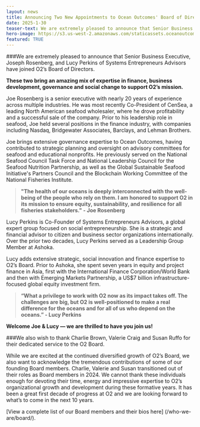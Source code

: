 ```yaml
---
layout: news
title: Announcing Two New Appointments to Ocean Outcomes' Board of Directors
date: 2025-1-30
teaser-text: We are extremely pleased to announce that Senior Business Executive Joseph Rosenberg and Lucy Perkins of Systems Entrepreneurs Advisors have joined O2’s Board of Directors.
hero-image: https://s3.us-west-2.amazonaws.com/staticassets.oceanoutcomes.org/hero+photos/Joe-Lucy-Hero.png
featured: TRUE
---
```


###We are extremely pleased to announce that Senior Business Executive, Joseph Rosenberg, and Lucy Perkins of Systems Entrepreneurs Advisors have joined O2’s Board of Directors.

**These two bring an amazing mix of expertise in finance, business development, governance and social change to support O2’s mission.**

Joe Rosenberg is a senior executive with nearly 20 years of experience across multiple industries. He was most recently Co-President of CenSea, a leading North American seafood wholesaler, where he drove profitability and a successful sale of the company. Prior to his leadership role in seafood, Joe held several positions in the finance industry, with companies including Nasdaq, Bridgewater Associates, Barclays, and Lehman Brothers.

Joe brings extensive governance expertise to Ocean Outcomes, having contributed to strategic planning and oversight on advisory committees for seafood and educational nonprofits. He previously served on the National Seafood Council Task Force and National Leadership Council for the Seafood Nutrition Partnership, as well as the Global Sustainable Seafood Initiative's Partners Council and the Blockchain Working Committee of the National Fisheries Institute. 

>**"The health of our oceans is deeply interconnected with the well-being of the people who rely on them. I am honored to support O2 in its mission to ensure equity, sustainability, and resilience for all fisheries stakeholders." - Joe Rosenberg**

Lucy Perkins is Co-Founder of Systems Entrepreneurs Advisors, a global expert group focused on social entrepreneurship. She is a strategic and financial advisor to citizen and business sector organizations internationally. Over the prior two decades, Lucy Perkins served as a Leadership Group Member at Ashoka. 

Lucy adds extensive strategic, social innovation and finance expertise to O2’s Board. Prior to Ashoka, she spent seven years in equity and project finance in Asia, first with the International Finance Corporation/World Bank and then with Emerging Markets Partnership, a US$7 billion infrastructure-focused global equity investment firm. 

>**“What a privilege to work with O2 now as its impact takes off.  The challenges are big, but O2 is well-positioned to make a real difference for the oceans and for all of us who depend on the oceans.” - Lucy Perkins**
 
**Welcome Joe & Lucy — we are thrilled to have you join us!**

###We also wish to thank Charlie Brown, Valerie Craig and Susan Ruffo for their dedicated service to the O2 Board.

While we are excited at the continued diversified growth of O2’s Board, we also want to acknowledge the tremendous contributions of some of our founding Board members. Charlie, Valerie and Susan transitioned out of their roles as Board members in 2024. We cannot thank these individuals enough for devoting their time, energy and impressive expertise to O2’s organizational growth and development during these formative years. It has been a great first decade of progress at O2 and we are looking forward to what’s to come in the next 10 years.

[View a complete list of our Board members and their bios here] (/who-we-are/board/).
